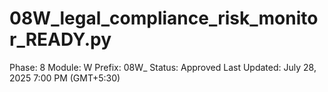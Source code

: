 # 08W_legal_compliance_risk_monitor_READY.py

Phase: 8
Module: W
Prefix: 08W_
Status: Approved
Last Updated: July 28, 2025 7:00 PM (GMT+5:30)